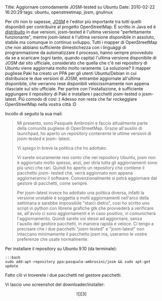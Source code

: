 Title: Aggiornare comodamente JOSM-tested su Ubuntu
Date:  2010-02-22 16:20:29
tags: ubuntu, openstreetmap, josm, gnulinux

Per chi non lo sapesse, [JOSM][1] è
l'editor più importante tra tutti quelli disponibili per contribuire al
progetto OpenStreetMap. È scritto in Java ed è [distribuito][2] in due
versioni, josm-tested è l'ultima versione "perfettamente funzionante", mentre
josm-latest è l'ultima versione disponibile in assoluto, stabile ma comunque
in continuo sviluppo. Tutti i mapper di OpenStreetMap che non abbiano
sufficiente dimestichezza con i linguaggi di programmazione da automatizzare
il processo, hanno sempre provveduto da se a scaricare (ogni tanto, quando
capita) l'ultima versione disponibile di JOSM dal sito ufficiale, considerato
che quella che c'è nei repository di Ubuntu viene aggiornata molto molto
raramente. La soluzione? Il mapper pugliese Paki ha creato un PPA per gli
utenti Ubuntu/Debian in cui distribuisce le due versioni di JOSM, entrambe
aggiornate all'ultima disponibile, che verranno rese disponibili
velocissimamente non appena rilasciate sul sito ufficiale. Per partire con
l'installazione, è sufficiente aggiungere il repository di Paki e installare i
pacchetti josm-tested o josm-latest. Più comodo di così :) Adesso non resta
che far rockeggiare OpenStreetMap nella vostra città :D


Incollo di seguito la
sua mail:

> Mi presento, sono Pasquale Ambrosini e faccio attualmente parte
> della comunità pugliese di OpenStreetMap. Grazie all'ausilio di launchpad, ho
> aperto un repository contenente le ultime versioni di josm-tested e josm-
> latest.
> 
> 
> Vi spiego in breve la politica che ho adottato.
> 
> Vi sarete sicuramente resi conto che nei repository Ubuntu, josm non è
> aggiornato molto spesso, anzi, per dirla tutta gli aggiornamenti sono più
> unici che rari. Quindi ho aperto un repository che contiene il pacchetto josm-
> tested che, verrà aggiornato non appena aggiorneranno il software.
> Convenzionalmente si potrà aggiornare dal gestore di pacchetti, come sempre.
> 
> 
> Per josm-latest invece ho adottato una politica diversa, infatti la versione
> unstable è soggetta a molti aggiornamenti nell'arco della settimana e sarebbe
> impossibile "starci dietro", così ho scritto uno script in python con librerie
> grafiche gtk che provvederà a verificare se, all'avvio ci sono aggiornamenti e
> in caso positivo, vi comunicherà l'aggiornamento. Quindi sarete voi stessi ad
> aggiornare, senza l'ausilio del gestore pacchetti, in maniera rapida e veloce.
> Ci tengo a precisare che i due pacchetti "josm-tested" e "josm-latest" non
> intaccano minimamente il pacchetto josm ma, useranno le vostre preferenze che
> usate normalmente.

Per installare il repository su Ubuntu 9.10 (da terminale):

    :::bash
	sudo add-apt-repository ppa:pasquale-ambrosini/josm && sudo apt-get update

Fatto ciò vi troverete i due pacchetti nel gestore pacchetti.


Vi lascio uno screenshot del downloader/installer:

<center>![][3]</center>


   [1]: http://josm.openstreetmap.de/

   [2]: http://wiki.openstreetmap.org/wiki/IT:JOSM

   [3]: http://dl.dropbox.com/u/369614/blog/img_red/spqr2.png
